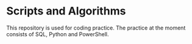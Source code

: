 # Scripts and Algorithms 
This repository is used for coding practice. The practice at the moment consists of SQL, Python and PowerShell. 
